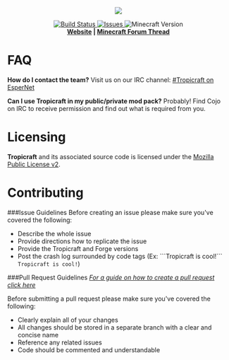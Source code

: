 <p align="center">
  <img src="http://imagizer.imageshack.us/a/img839/5040/tropi.png">
</p>
<p align="center">
  <a href="https://travis-ci.org/Tropicraft/Tropicraft">
      <img src="https://travis-ci.org/Tropicraft/Tropicraft.svg" alt="Build Status">
  </a>
  <a href="https://github.com/Tropicraft/Tropicraft/issues">
      <img src="https://img.shields.io/github/issues-raw/tropicraft/tropicraft.svg" alt="Issues">
  </a>
  <img src="https://img.shields.io/badge/minecraft-1.7.10-blue.svg" alt="Minecraft Version">
  <br>
  <strong><a href="http://tropicraft.net/">Website</a> | <a href="http://www.minecraftforum.net/topic/533512">Minecraft Forum Thread</a> </strong>
</p>
<!-- I apologize for the HTML but it looks so pretty :) -->

FAQ
===
**How do I contact the team?**
Visit us on our IRC channel: [#Tropicraft on EsperNet](webchat.esper.net/?channels=tropicraft)

**Can I use Tropicraft in my public/private mod pack?**
Probably! Find Cojo on IRC to receive permission and find out what is required from you.

Licensing
=========
**Tropicraft** and its associated source code is licensed under the [Mozilla Public License v2](https://www.mozilla.org/MPL/2.0/).

Contributing
============
###Issue Guidelines
Before creating an issue please make sure you've covered the following:
* Describe the whole issue
* Provide directions how to replicate the issue
* Provide the Tropicraft and Forge versions
* Post the crash log surrounded by code tags (Ex: \`\`\`Tropicraft is cool!\`\`\` ```Tropicraft is cool!```)

###Pull Request Guidelines
*[For a guide on how to create a pull request click here](https://help.github.com/articles/creating-a-pull-request/)*

Before submitting a pull request please make sure you've covered the following:
* Clearly explain all of your changes
* All changes should be stored in a separate branch with a clear and concise name
* Reference any related issues
* Code should be commented and understandable
